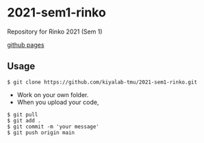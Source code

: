 # 2021-sem1-rinko
Repository for Rinko 2021 (Sem 1)

[github pages](https://kiyalab-tmu.github.io/rinko2021/)

## Usage
```
$ git clone https://github.com/kiyalab-tmu/2021-sem1-rinko.git
```

* Work on your own folder.
* When you upload your code,

```
$ git pull
$ git add .
$ git commit -m 'your message'
$ git push origin main
```


